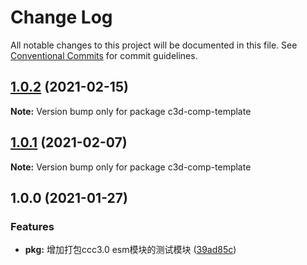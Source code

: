 # Change Log

All notable changes to this project will be documented in this file.
See [Conventional Commits](https://conventionalcommits.org) for commit guidelines.

## [1.0.2](https://github.com/AILHC/EasyGameFrameworkOpen/compare/c3d-comp-template@1.0.1...c3d-comp-template@1.0.2) (2021-02-15)

**Note:** Version bump only for package c3d-comp-template





## [1.0.1](https://github.com/AILHC/EasyGameFrameworkOpen/compare/c3d-comp-template@1.0.0...c3d-comp-template@1.0.1) (2021-02-07)

**Note:** Version bump only for package c3d-comp-template






## 1.0.0 (2021-01-27)

### Features

* **pkg:** 增加打包ccc3.0 esm模块的测试模块 ([39ad85c](https://github.com/AILHC/EasyGameFrameworkOpen/commit/39ad85c766a6e14781d72aa437b13071e35896d7))
